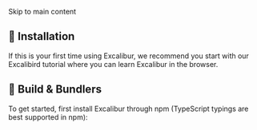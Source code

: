 Skip to main content
## 📄️ Installation
If this is your first time using Excalibur, we recommend you start with our Excalibird tutorial where you can learn Excalibur in the browser.
## 📄️ Build & Bundlers
To get started, first install Excalibur through npm (TypeScript typings are best supported in npm):
